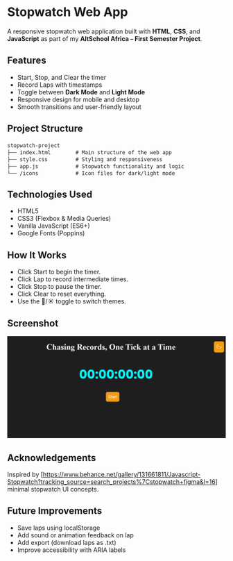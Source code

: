 # Stopwatch Web App

A responsive stopwatch web application built with **HTML**, **CSS**, and **JavaScript** as part of my **AltSchool Africa – First Semester Project**.


## Features

- Start, Stop, and Clear the timer
- Record Laps with timestamps
- Toggle between **Dark Mode** and **Light Mode**
- Responsive design for mobile and desktop
- Smooth transitions and user-friendly layout


## Project Structure

```plaintext
stopwatch-project
├── index.html        # Main structure of the web app
├── style.css         # Styling and responsiveness
├── app.js            # Stopwatch functionality and logic
└── /icons            # Icon files for dark/light mode
```


## Technologies Used

- HTML5
- CSS3 (Flexbox & Media Queries)
- Vanilla JavaScript (ES6+)
- Google Fonts (Poppins)


## How It Works

- Click Start to begin the timer.
- Click Lap to record intermediate times.
- Click Stop to pause the timer.
- Click Clear to reset everything.
- Use the 🌙/☀️ toggle to switch themes.


## Screenshot

<p align="center">
  <img src="./screenshot.png" alt="Stopwatch Web App Screenshot" width="700">
</p>


## Acknowledgements

Inspired by [https://www.behance.net/gallery/131661811/Javascript-Stopwatch?tracking_source=search_projects%7Cstopwatch+figma&l=16] minimal stopwatch UI concepts.


## Future Improvements

- Save laps using localStorage
- Add sound or animation feedback on lap
- Add export (download laps as .txt)
- Improve accessibility with ARIA labels